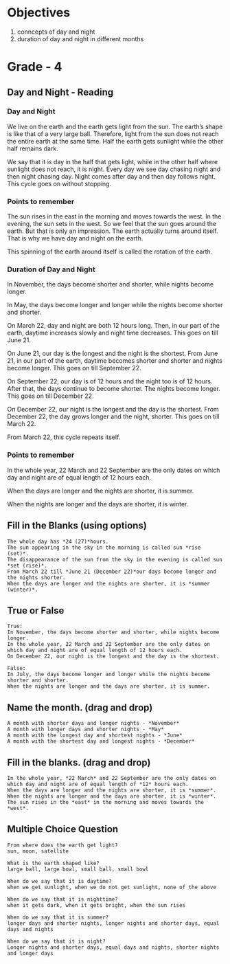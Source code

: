 # Objectives

1. conncepts of day and night
2. duration of day and night in different months

# Grade - 4

## Day and Night - Reading

### Day and Night 
We live on the earth and the earth gets light from the sun. The earth’s shape is like that of a very large ball. Therefore, light from the sun does not reach the entire earth at the same time. Half the earth gets sunlight while the other half remains dark.

We say that it is day in the half that gets light, while in the other half where sunlight does not reach, it is night. Every day we see day chasing night and then night chasing day. Night comes after day and then day follows night. This cycle goes on without stopping.

### Points to remember

The sun rises in the east in the morning and moves towards the west. In the evening, the sun sets in the west. So we feel that the sun goes around the earth. But that is only an impression. The earth actually turns around itself. That is why we have day and night on the earth.

This spinning of the earth around itself is called the rotation of the earth.

### Duration of Day and Night

In November, the days become shorter and shorter, while nights become longer. 

In May, the days become longer and longer while the nights become shorter and shorter.

On March 22, day and night are both 12 hours long. Then, in our part of the earth, daytime increases slowly and night time decreases. This goes on till June 21. 

On June 21, our day is the longest and the night is the shortest. From June 21, in our part of the earth, daytime becomes shorter and shorter and nights become longer. This goes on till September 22. 

On September 22, our day is of 12 hours and the night too is of 12 hours. After that, the days continue to become shorter. The nights become longer. This goes on till December 22.

On December 22, our night is the longest and the day is the shortest. From December 22, the day grows longer and the night, shorter. This goes on till March 22. 

From March 22, this cycle repeats itself.

### Points to remember

In the whole year, 22 March and 22 September are the only dates on which day and night are of equal length of 12 hours each.

When the days are longer and the nights are shorter, it is summer.

When the nights are longer and the days are shorter, it is winter.

## Fill in the Blanks (using options)

```
The whole day has *24 (27)*hours.
The sun appearing in the sky in the morning is called sun *rise (set)*.
The disappearance of the sun from the sky in the evening is called sun *set (rise)*.
From March 22 till *June 21 (December 22)*our days become longer and the nights shorter.
When the days are longer and the nights are shorter, it is *summer (winter)*.
```

## True or False

```
True:
In November, the days become shorter and shorter, while nights become longer. 
In the whole year, 22 March and 22 September are the only dates on which day and night are of equal length of 12 hours each.
On December 22, our night is the longest and the day is the shortest. 

False:
In July, the days become longer and longer while the nights become shorter and shorter.
When the nights are longer and the days are shorter, it is summer.

```

## Name the month. (drag and drop)

```
A month with shorter days and longer nights - *November*
A month with longer days and shorter nights - *May*
A month with the longest day and shortest nights - *June*
A month with the shortest day and longest nights - *December*

```
## Fill in the blanks. (drag and drop)

``` 
In the whole year, *22 March* and 22 September are the only dates on which day and night are of equal length of *12* hours each.
When the days are longer and the nights are shorter, it is *summer*.
When the nights are longer and the days are shorter, it is *winter*.
The sun rises in the *east* in the morning and moves towards the *west*.
```

## Multiple Choice Question

```
From where does the earth get light?
sun, moon, satellite

What is the earth shaped like?
large ball, large bowl, small ball, small bowl
 
When do we say that it is daytime?
when we get sunlight, when we do not get sunlight, none of the above

When do we say that it is nighttime?
when it gets dark, when it gets bright, when the sun rises

When do we say that it is summer?
longer days and shorter nights, longer nights and shorter days, equal days and nights

When do we say that it is night?
Longer nights and shorter days, equal days and nights, shorter nights and longer days

```

